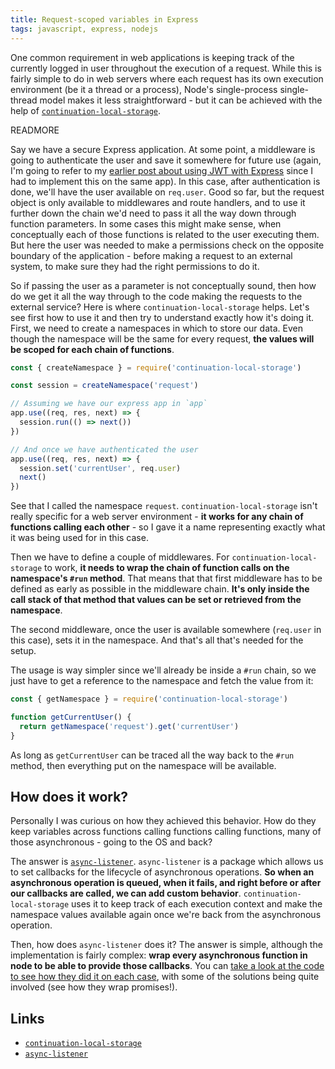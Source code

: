 ```yaml
---
title: Request-scoped variables in Express
tags: javascript, express, nodejs
---
```


One common requirement in web applications is keeping track of the currently logged in user throughout the execution of a request. While this is fairly simple to do in web servers where each request has its own execution environment (be it a thread or a process), Node's single-process single-thread model makes it less straightforward - but it can be achieved with the help of [`continuation-local-storage`](https://github.com/othiym23/node-continuation-local-storage).

READMORE

Say we have a secure Express application. At some point, a middleware is going to authenticate the user and save it somewhere for future use (again, I'm going to refer to my [earlier post about using JWT with Express](/2016/10/01/express-jwt) since I had to implement this on the same app). In this case, after authentication is done, we'll have the user available on `req.user`. Good so far, but the request object is only available to middlewares and route handlers, and to use it further down the chain we'd need to pass it all the way down through function parameters. In some cases this might make sense, when conceptually each of those functions is related to the user executing them. But here the user was needed to make a permissions check on the opposite boundary of the application - before making a request to an external system, to make sure they had the right permissions to do it.

So if passing the user as a parameter is not conceptually sound, then how do we get it all the way through to the code making the requests to the external service? Here is where `continuation-local-storage` helps. Let's see first how to use it and then try to understand exactly how it's doing it. First, we need to create a namespaces in which to store our data. Even though the namespace will be the same for every request, **the values will be scoped for each chain of functions**.

```js
const { createNamespace } = require('continuation-local-storage')

const session = createNamespace('request')

// Assuming we have our express app in `app`
app.use((req, res, next) => {
  session.run(() => next())
})

// And once we have authenticated the user
app.use((req, res, next) => {
  session.set('currentUser', req.user)
  next()
})
```

See that I called the namespace `request`. `continuation-local-storage` isn't really specific for a web server environment - **it works for any chain of functions calling each other** - so I gave it a name representing exactly what it was being used for in this case.

Then we have to define a couple of middlewares. For `continuation-local-storage` to work, **it needs to wrap the chain of function calls on the namespace's `#run` method**. That means that that first middleware has to be defined as early as possible in the middleware chain. **It's only inside the call stack of that method that values can be set or retrieved from the namespace**.

The second middleware, once the user is available somewhere (`req.user` in this case), sets it in the namespace. And that's all that's needed for the setup.

The usage is way simpler since we'll already be inside a `#run` chain, so we just have to get a reference to the namespace and fetch the value from it:

```js
const { getNamespace } = require('continuation-local-storage')

function getCurrentUser() {
  return getNamespace('request').get('currentUser')
}
```

As long as `getCurrentUser` can be traced all the way back to the `#run` method, then everything put on the namespace will be available.

## How does it work?

Personally I was curious on how they achieved this behavior. How do they keep variables across functions calling functions calling functions, many of those asynchronous - going to the OS and back?

The answer is [`async-listener`](https://github.com/othiym23/async-listener). `async-listener` is a package which allows us to set callbacks for the lifecycle of asynchronous operations. **So when an asynchronous operation is queued, when it fails, and right before or after our callbacks are called, we can add custom behavior**. `continuation-local-storage` uses it to keep track of each execution context and make the namespace values available again once we're back from the asynchronous operation.

Then, how does `async-listener` does it? The answer is simple, although the implementation is fairly complex: **wrap every asynchronous function in node to be able to provide those callbacks**. You can [take a look at the code to see how they did it on each case](https://github.com/othiym23/async-listener/blob/master/index.js), with some of the solutions being quite involved (see how they wrap promises!).

## Links

* [`continuation-local-storage`](https://github.com/othiym23/node-continuation-local-storage)
* [`async-listener`](https://github.com/othiym23/async-listener)
